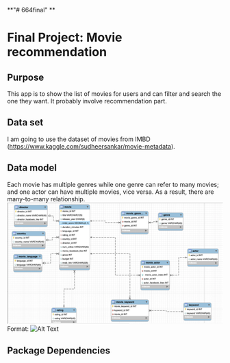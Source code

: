 **"# 664final" **
# Final Project: Movie recommendation 

## Purpose
This app is to show the list of movies for users and can filter and search the one they want. It probably involve recommendation part.

## Data set
I am going to use the dataset of movies from IMBD (https://www.kaggle.com/sudheersankar/movie-metadata). 

## Data model
Each movie has multiple genres while one genre can refer to many movies; and one actor can have multiple movies, vice versa. As a result, there are many-to-many relationship. 
![GitHub Logo](/static/img/data_model.png)
Format: ![Alt Text](url)
## Package Dependencies
